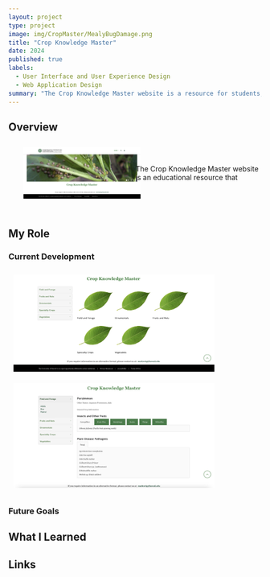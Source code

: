 ```yaml
---
layout: project
type: project
image: img/CropMaster/MealyBugDamage.png
title: "Crop Knowledge Master"
date: 2024
published: true
labels:
  - User Interface and User Experience Design
  - Web Application Design
summary: "The Crop Knowledge Master website is a resource for students, teachers, researchers, and the general public that provides in depth information on pests and diseases that can affect crops."
---
```


## Overview
<div style="display: flex; align-items: center;">
<div style="margin-left: 20px; display: flex;">
        <img width="400px" style="margin: 10px;" src="../img/CropMaster/CM1.png" alt="Crop Homepage">
      </div>
  <div>
      The Crop Knowledge Master website is an educational resource that  
  </div>
</div>

<br>

## My Role

### Current Development


<div class="text-center p-4">
    <img width="400px" style="margin: 10px;" src="../img/CropMaster/CM2.png" class="img-thumbnail" >
    <img width="400px" style="margin: 10px;" src="../img/CropMaster/CM3.png" class="img-thumbnail" >
</div>

### Future Goals


## What I Learned


## Links

